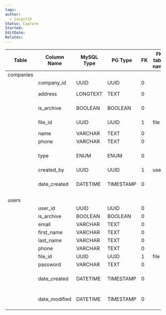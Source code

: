 ```yaml
---
tags: 
author:
  - jacgit18
Status: Capture
Started: 
EditDate: 
Relates:
---
```

| Table | Column Name | MySQL Type | PG Type | FK | FK table name | Primary | Length | Allow Null | Default | Notes |  | new table name | new column name |  |
| ---- | ---- | ---- | ---- | ---- | ---- | ---- | ---- | ---- | ---- | ---- | ---- | ---- | ---- | ---- |
| companies |  |  |  |  |  |  |  |  |  |  |  | company |  |  |
|  | company_id | UUID | UUID | 0 |  | 1 |  | N | AUTO |  |  |  | id | table.uuid('id').notNullable().primary().defaultTo(knex.raw('(GEN_RANDOM_UUID())')) |
|  | address | LONGTEXT | TEXT | 0 |  | 0 |  | Y | None |  | primary key |  |  | table.text('address') |
|  | is_archive | BOOLEAN | BOOLEAN | 0 |  | 0 |  | Y | FALSE |  | foreign key |  |  | table.boolean('is_archive').defaultTo(false) |
|  | file_id | UUID | UUID | 1 | file | 0 |  | N | None | logo | recently added |  |  | table.uuid('file_id').notNullable() |
|  | name | VARCHAR | TEXT | 0 |  | 0 | 150 | N | None |  |  |  |  | table.text('name').notNullable() |
|  | phone | VARCHAR | TEXT | 0 |  | 0 | 20 | Y | None |  |  |  |  | table.text('phone') |
|  | type | ENUM | ENUM | 0 |  | 0 |  | N | None | (cm, owner, trade) |  |  | company_type | table.enum('company_type').notNullable() |
|  | created_by | UUID | UUID | 1 | user? | 0 |  | N | None |  |  |  |  | table.uuid('created_by').notNullable() |
|  | date_created | DATETIME | TIMESTAMP | 0 |  | 0 |  | N | 0000-00-00 00:00:00 |  |  |  |  | table.timestamp('date_created').notNullable() |
|  |  |  |  |  |  |  |  |  |  |  |  |  |  |  |
| users |  |  |  |  |  |  |  |  |  |  |  | user |  |  |
|  | user_id | UUID | UUID | 0 |  | 1 |  | N | AUTO |  |  |  | id | table.uuid('id').notNullable().primary().defaultTo(knex.raw('(GEN_RANDOM_UUID())')) |
|  | is_archive | BOOLEAN | BOOLEAN | 0 |  | 0 |  | Y | FALSE |  |  |  |  | table.boolean('is_archive').defaultTo(false) |
|  | email | VARCHAR | TEXT | 0 |  | 0 | 100 | N | None |  |  |  |  | table.text('email').notNullable() |
|  | first_name | VARCHAR | TEXT | 0 |  | 0 | 50 | N | None |  |  |  |  | table.text('first_name').notNullable() |
|  | last_name | VARCHAR | TEXT | 0 |  | 0 | 50 | N | None |  |  |  |  | table.text('last_name').notNullable() |
|  | phone | VARCHAR | TEXT | 0 |  | 0 | 20 | Y | None |  |  |  |  | table.text('phone') |
|  | file_id | UUID | UUID | 1 | file | 0 |  | N | None | avatar |  |  |  | table.uuid('file_id').notNullable() |
|  | password | VARCHAR | TEXT | 0 |  | 0 | 100 | N | None |  |  |  |  | table.text('password').notNullable() |
|  | date_created | DATETIME | TIMESTAMP | 0 |  | 0 |  | N | 0000-00-00 00:00:00 |  |  |  |  | table.timestamp('date_created').notNullable() |
|  | date_modified | DATETIME | TIMESTAMP | 0 |  | 0 |  | N | 0000-00-00 00:00:00 |  |  |  |  | table.timestamp('date_modified').notNullable() |
